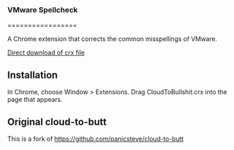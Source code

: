 ### VMware Spellcheck
=================

A Chrome extension that corrects the common misspellings of VMware.

[Direct download of crx file](https://github.com/lahdekorpi/cloud-to-bullshit/raw/master/CloudToBullshit.crx?raw=true)

Installation
------------

In Chrome, choose Window > Extensions.  Drag CloudToBullshit.crx into the page that appears.

Original cloud-to-butt
-------------------------

This is a fork of https://github.com/panicsteve/cloud-to-butt
